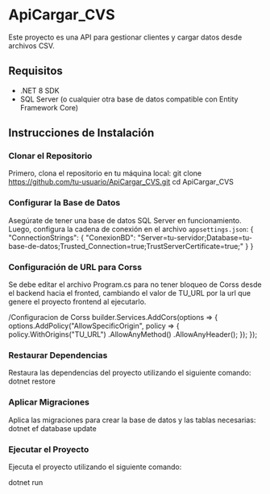 # ApiCargar_CVS

Este proyecto es una API para gestionar clientes y cargar datos desde archivos CSV.

## Requisitos

- .NET 8 SDK
- SQL Server (o cualquier otra base de datos compatible con Entity Framework Core)

## Instrucciones de Instalación

### Clonar el Repositorio

Primero, clona el repositorio en tu máquina local:
git clone https://github.com/tu-usuario/ApiCargar_CVS.git cd ApiCargar_CVS

### Configurar la Base de Datos

Asegúrate de tener una base de datos SQL Server en funcionamiento. Luego, configura la cadena de conexión en el archivo `appsettings.json`:
{ "ConnectionStrings": { "ConexionBD": "Server=tu-servidor;Database=tu-base-de-datos;Trusted_Connection=true;TrustServerCertificate=true;" } }

### Configuración de URL para Corss
Se debe editar el archivo Program.cs para no tener bloqueo de Corss desde el backend hacia el fronted, cambiando el valor de TU_URL por la url que genere el proyecto frontend al ejecutarlo.

/Configuracion de Corss
builder.Services.AddCors(options =>
{
    options.AddPolicy("AllowSpecificOrigin", policy =>
    {
        policy.WithOrigins("TU_URL")
              .AllowAnyMethod()
              .AllowAnyHeader();
    });
});


### Restaurar Dependencias

Restaura las dependencias del proyecto utilizando el siguiente comando:
dotnet restore


### Aplicar Migraciones

Aplica las migraciones para crear la base de datos y las tablas necesarias:
dotnet ef database update


### Ejecutar el Proyecto

Ejecuta el proyecto utilizando el siguiente comando:

dotnet run







